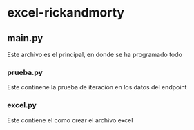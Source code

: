 # excel-rickandmorty
 <!-- links de ayuda -->

## main.py
Este archivo es el principal, en donde se ha programado todo

### prueba.py
Este continene la prueba de iteración en los datos del endpoint

### excel.py
Este contiene el como crear el archivo excel
